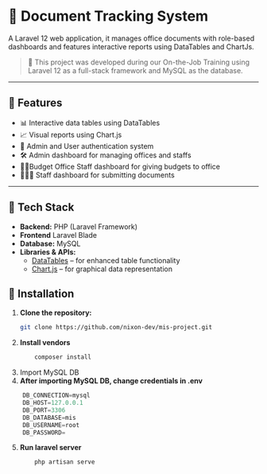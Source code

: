 # 📄 Document Tracking System

A Laravel 12 web application, it manages office documents with role-based dashboards and features interactive reports using DataTables and ChartJs.

> 🚀 This project was developed during our On-the-Job Training using Laravel 12 as a full-stack framework and MySQL as the database.

---

## 📌 Features

- 📊 Interactive data tables using DataTables
- 📈 Visual reports using Chart.js
- 🔐 Admin and User authentication system
- 🛠 Admin dashboard for managing offices and staffs
- 🤵🏻Budget Office Staff dashboard for giving budgets to office
- 🧑🏼‍🦰 Staff dashboard for submitting documents

---

## 🧰 Tech Stack

- **Backend:** PHP (Laravel Framework)
- **Frontend** Laravel Blade 
- **Database:** MySQL
- **Libraries & APIs:**
  - [DataTables](https://datatables.net/) – for enhanced table functionality
  - [Chart.js](https://www.chartjs.org/) – for graphical data representation
  

## 🔧 Installation

1. **Clone the repository:**
   ```bash
   git clone https://github.com/nixon-dev/mis-project.git
2. **Install vendors**
   ```bash
       composer install
3. Import MySQL DB
4. **After importing MySQL DB, change credentials in .env**
  ```python
      DB_CONNECTION=mysql
      DB_HOST=127.0.0.1
      DB_PORT=3306
      DB_DATABASE=mis
      DB_USERNAME=root
      DB_PASSWORD=
  ```
 5. **Run laravel server**
    ```php
        php artisan serve


